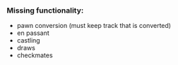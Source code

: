 ### Missing functionality:

 - pawn conversion (must keep track that is converted)
 - en passant
 - castling
 - draws
 - checkmates
 
